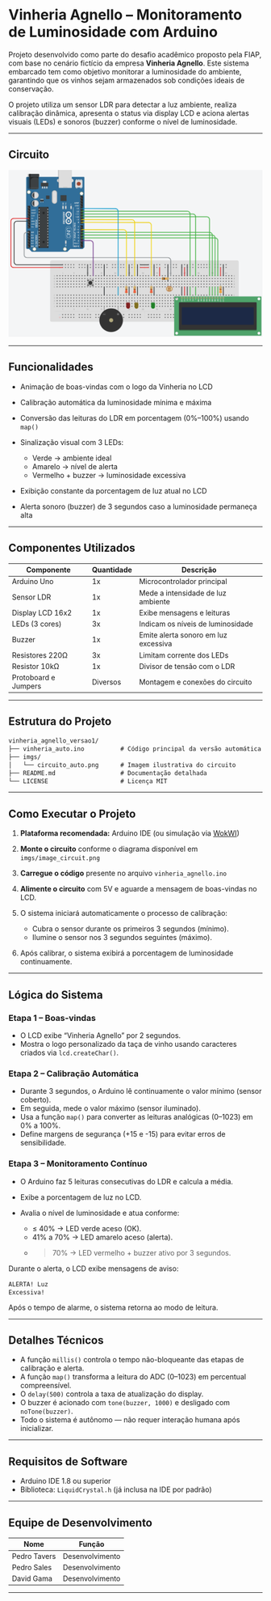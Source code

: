 # Vinheria Agnello – Monitoramento de Luminosidade com Arduino

Projeto desenvolvido como parte do desafio acadêmico proposto pela FIAP, com base no cenário fictício da empresa **Vinheria Agnello**. Este sistema embarcado tem como objetivo monitorar a luminosidade do ambiente, garantindo que os vinhos sejam armazenados sob condições ideais de conservação.

O projeto utiliza um sensor LDR para detectar a luz ambiente, realiza calibração dinâmica, apresenta o status via display LCD e aciona alertas visuais (LEDs) e sonoros (buzzer) conforme o nível de luminosidade.

---

## Circuito

<p align="center">
  <img src="vinheria_arduino/imgs/imagem_circuito.png" width="600" alt="Circuito montado no Tinkercard">
</p>

---

## Funcionalidades

* Animação de boas-vindas com o logo da Vinheria no LCD
* Calibração automática da luminosidade mínima e máxima
* Conversão das leituras do LDR em porcentagem (0%–100%) usando `map()`
* Sinalização visual com 3 LEDs:

  * Verde → ambiente ideal
  * Amarelo → nível de alerta
  * Vermelho + buzzer → luminosidade excessiva
* Exibição constante da porcentagem de luz atual no LCD
* Alerta sonoro (buzzer) de 3 segundos caso a luminosidade permaneça alta

---

## Componentes Utilizados

| Componente           | Quantidade | Descrição                            |
| -------------------- | ---------- | ------------------------------------ |
| Arduino Uno          | 1x         | Microcontrolador principal           |
| Sensor LDR           | 1x         | Mede a intensidade de luz ambiente   |
| Display LCD 16x2     | 1x         | Exibe mensagens e leituras           |
| LEDs (3 cores)       | 3x         | Indicam os níveis de luminosidade    |
| Buzzer               | 1x         | Emite alerta sonoro em luz excessiva |
| Resistores 220Ω      | 3x         | Limitam corrente dos LEDs            |
| Resistor 10kΩ        | 1x         | Divisor de tensão com o LDR          |
| Protoboard e Jumpers | Diversos   | Montagem e conexões do circuito      |

---

## Estrutura do Projeto

```
vinheria_agnello_versao1/
├── vinheria_auto.ino          # Código principal da versão automática
├── imgs/
│   └── circuito_auto.png      # Imagem ilustrativa do circuito
├── README.md                  # Documentação detalhada
└── LICENSE                    # Licença MIT
```

---

## Como Executar o Projeto

1. **Plataforma recomendada:** Arduino IDE (ou simulação via [WokWI](https://wokwi.com))
2. **Monte o circuito** conforme o diagrama disponível em `imgs/image_circuit.png`
3. **Carregue o código** presente no arquivo `vinheria_agnello.ino`
4. **Alimente o circuito** com 5V e aguarde a mensagem de boas-vindas no LCD.
5. O sistema iniciará automaticamente o processo de calibração:

   * Cubra o sensor durante os primeiros 3 segundos (mínimo).
   * Ilumine o sensor nos 3 segundos seguintes (máximo).
6. Após calibrar, o sistema exibirá a porcentagem de luminosidade continuamente.

---

## Lógica do Sistema

### Etapa 1 – Boas-vindas

* O LCD exibe “Vinheria Agnello” por 2 segundos.
* Mostra o logo personalizado da taça de vinho usando caracteres criados via `lcd.createChar()`.

### Etapa 2 – Calibração Automática

* Durante 3 segundos, o Arduino lê continuamente o valor mínimo (sensor coberto).
* Em seguida, mede o valor máximo (sensor iluminado).
* Usa a função `map()` para converter as leituras analógicas (0–1023) em 0% a 100%.
* Define margens de segurança (+15 e -15) para evitar erros de sensibilidade.

### Etapa 3 – Monitoramento Contínuo

* O Arduino faz 5 leituras consecutivas do LDR e calcula a média.
* Exibe a porcentagem de luz no LCD.
* Avalia o nível de luminosidade e atua conforme:

  * ≤ 40% → LED verde aceso (OK).
  * 41% a 70% → LED amarelo aceso (alerta).
  * > 70% → LED vermelho + buzzer ativo por 3 segundos.

Durante o alerta, o LCD exibe mensagens de aviso:

```
ALERTA! Luz
Excessiva!
```

Após o tempo de alarme, o sistema retorna ao modo de leitura.

---

## Detalhes Técnicos

* A função `millis()` controla o tempo não-bloqueante das etapas de calibração e alerta.
* A função `map()` transforma a leitura do ADC (0–1023) em percentual compreensível.
* O `delay(500)` controla a taxa de atualização do display.
* O buzzer é acionado com `tone(buzzer, 1000)` e desligado com `noTone(buzzer)`.
* Todo o sistema é autônomo — não requer interação humana após inicializar.

---

## Requisitos de Software

* Arduino IDE 1.8 ou superior
* Biblioteca: `LiquidCrystal.h` (já inclusa na IDE por padrão)

---

## Equipe de Desenvolvimento

| Nome            | Função          |
| --------------- | --------------- |
| Pedro Tavers    | Desenvolvimento |
| Pedro Sales     | Desenvolvimento |
| David Gama      | Desenvolvimento |


---
